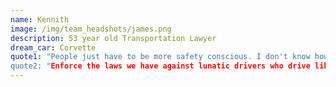 ```yaml
---
name: Kennith
image: /img/team_headshots/james.png
description: 53 year old Transportation Lawyer
dream_car: Corvette
quote1: "People just have to be more safety conscious. I don't know how to drill that into their heads.
quote2: "Enforce the laws we have against lunatic drivers who drive like they are Formula One drivers."
---
```



